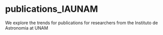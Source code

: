 # publications_IAUNAM
We explore the trends for publications for researchers from the Instituto de Astronomia at UNAM
